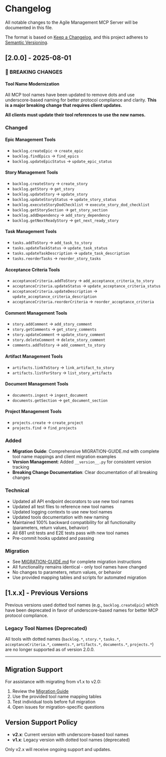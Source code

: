 # Changelog

All notable changes to the Agile Management MCP Server will be documented in this file.

The format is based on [Keep a Changelog](https://keepachangelog.com/en/1.0.0/),
and this project adheres to [Semantic Versioning](https://semver.org/spec/v2.0.0.html).

## [2.0.0] - 2025-08-01

### 🚨 BREAKING CHANGES

#### Tool Name Modernization
All MCP tool names have been updated to remove dots and use underscore-based naming for better protocol compliance and clarity. **This is a major breaking change that requires client updates.**

**All clients must update their tool references to use the new names.**

### Changed

#### Epic Management Tools
- `backlog.createEpic` → `create_epic`
- `backlog.findEpics` → `find_epics`
- `backlog.updateEpicStatus` → `update_epic_status`

#### Story Management Tools
- `backlog.createStory` → `create_story`
- `backlog.getStory` → `get_story`
- `backlog.updateStory` → `update_story`
- `backlog.updateStoryStatus` → `update_story_status`
- `backlog.executeStoryDodChecklist` → `execute_story_dod_checklist`
- `backlog.getStorySection` → `get_story_section`
- `backlog.addDependency` → `add_story_dependency`
- `backlog.getNextReadyStory` → `get_next_ready_story`

#### Task Management Tools
- `tasks.addToStory` → `add_task_to_story`
- `tasks.updateTaskStatus` → `update_task_status`
- `tasks.updateTaskDescription` → `update_task_description`
- `tasks.reorderTasks` → `reorder_story_tasks`

#### Acceptance Criteria Tools
- `acceptanceCriteria.addToStory` → `add_acceptance_criteria_to_story`
- `acceptanceCriteria.updateStatus` → `update_acceptance_criteria_status`
- `acceptanceCriteria.updateDescription` → `update_acceptance_criteria_description`
- `acceptanceCriteria.reorderCriteria` → `reorder_acceptance_criteria`

#### Comment Management Tools
- `story.addComment` → `add_story_comment`
- `story.getComments` → `get_story_comments`
- `story.updateComment` → `update_story_comment`
- `story.deleteComment` → `delete_story_comment`
- `comments.addToStory` → `add_comment_to_story`

#### Artifact Management Tools
- `artifacts.linkToStory` → `link_artifact_to_story`
- `artifacts.listForStory` → `list_story_artifacts`

#### Document Management Tools
- `documents.ingest` → `ingest_document`
- `documents.getSection` → `get_document_section`

#### Project Management Tools
- `projects.create` → `create_project`
- `projects.find` → `find_projects`

### Added
- **Migration Guide**: Comprehensive MIGRATION-GUIDE.md with complete tool name mappings and client migration examples
- **Version Management**: Added `__version__.py` for consistent version tracking
- **Breaking Change Documentation**: Clear documentation of all breaking changes

### Technical
- Updated all API endpoint decorators to use new tool names
- Updated all test files to reference new tool names
- Updated logging contexts to use new tool names
- Updated tools documentation with new naming
- Maintained 100% backward compatibility for all functionality (parameters, return values, behavior)
- All 681 unit tests and E2E tests pass with new tool names
- Pre-commit hooks updated and passing

### Migration
- See [MIGRATION-GUIDE.md](./MIGRATION-GUIDE.md) for complete migration instructions
- All functionality remains identical - only tool names have changed
- No changes to parameters, return values, or behavior
- Use provided mapping tables and scripts for automated migration

## [1.x.x] - Previous Versions

Previous versions used dotted tool names (e.g., `backlog.createEpic`) which have been deprecated in favor of underscore-based names for better MCP protocol compliance.

### Legacy Tool Names (Deprecated)
All tools with dotted names (`backlog.*`, `story.*`, `tasks.*`, `acceptanceCriteria.*`, `comments.*`, `artifacts.*`, `documents.*`, `projects.*`) are no longer supported as of version 2.0.0.

---

## Migration Support

For assistance with migrating from v1.x to v2.0:
1. Review the [Migration Guide](./MIGRATION-GUIDE.md)
2. Use the provided tool name mapping tables
3. Test individual tools before full migration
4. Open issues for migration-specific questions

## Version Support Policy

- **v2.x**: Current version with underscore-based tool names
- **v1.x**: Legacy version with dotted tool names (deprecated)

Only v2.x will receive ongoing support and updates.

